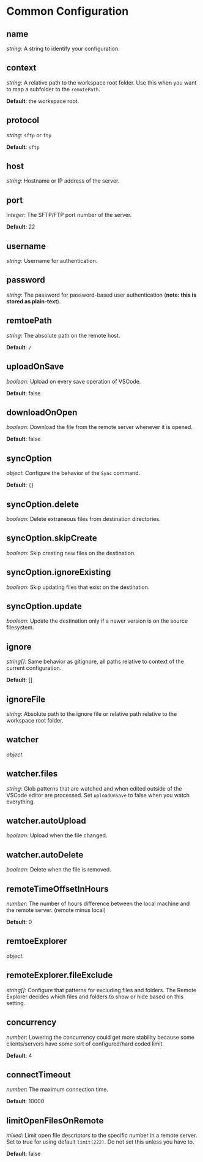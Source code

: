 # Common Configuration

## name

*string*: A string to identify your configuration.

## context

*string*: A relative path to the workspace root folder.  Use this when you want to map a subfolder
to the `remotePath`.

**Default**: the workspace root.

## protocol

*string*: `sftp` or `ftp`

**Default**: `sftp`

## host

*string*: Hostname or IP address of the server.

## port

*integer*: The SFTP/FTP port number of the server.

**Default**: 22

## username

*string*: Username for authentication.

## password

*string*: The password for password-based user authentication (**note: this is stored as plain-text**).

## remtoePath

*string*: The absolute path on the remote host.

**Default**: `/`

## uploadOnSave

*boolean*: Upload on every save operation of VSCode.

**Default**: false

## downloadOnOpen

*boolean*: Download the file from the remote server whenever it is opened.

**Default**: false

## syncOption

*object*: Configure the behavior of the `Sync` command.

**Default**: `{}`

## syncOption.delete

*boolean*: Delete extraneous files from destination directories.

## syncOption.skipCreate

*boolean*: Skip creating new files on the destination.

## syncOption.ignoreExisting

*boolean*: Skip updating files that exist on the destination.

## syncOption.update

*boolean*: Update the destination only if a newer version is on the source filesystem.

## ignore

*string[]*: Same behavior as gitignore, all paths relative to context of the current configuration.

**Default**: []

## ignoreFile

*string*: Absolute path to the ignore file or relative path relative to the workspace root folder.

## watcher

*object*.

## watcher.files

*string*: Glob patterns that are watched and when edited outside of the VSCode editor are processed.
Set `uploadOnSave` to false when you watch everything.

## watcher.autoUpload

*boolean*: Upload when the file changed.

## watcher.autoDelete

*boolean*: Delete when the file is removed.

## remoteTimeOffsetInHours

*number*: The number of hours difference between the local machine and the remote server. (remote minus local)

**Default**: 0

## remtoeExplorer

*object*.

## remoteExplorer.fileExclude

*string[]*: Configure that patterns for excluding files and folders.  The Remote Explorer decides which files and folders
to show or hide based on this setting.

## concurrency

*number*: Lowering the concurrency could get more stability because some clients/servers have some sort
of configured/hard coded limit.

**Default**: 4

## connectTimeout

*number*: The maximum connection time.

**Default**: 10000

## limitOpenFilesOnRemote

*mixed*: Limit open file descriptors to the specific number in a remote server.  Set to true for using
default `limit(222)`.  Do not set this unless you have to.

**Default**: false

